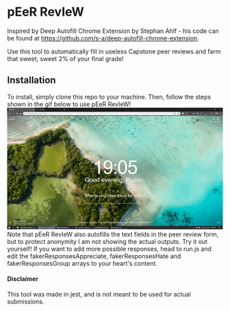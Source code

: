 # pEeR RevIeW
Inspired by Deep Autofill Chrome Extension by Stephan Ahlf - his code can be found at https://github.com/s-a/deep-autofill-chrome-extension.

Use this tool to automatically fill in useless Capstone peer reviews and farm that sweet, sweet 2% of your final grade!

## Installation
To install, simply clone this repo to your machine. Then, follow the steps shown in the gif below to use pEeR RevIeW!
![demo](demo.gif)
Note that pEeR RevIeW also autofills the text fields in the peer review form, but to protect anonymity I am not showing the actual outputs. Try it out yourself!
If you want to add more possible responses, head to run.js and edit the fakerResponsesAppreciate, fakerResponsesHate and fakerResponsesGroup arrays to your heart's content.

#### Disclaimer
This tool was made in jest, and is not meant to be used for actual submissions. 

 